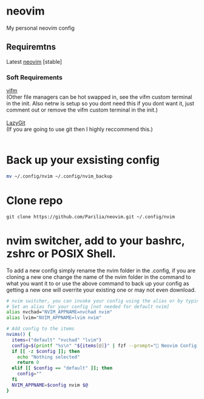 # neovim
My personal neovim config

## Requiremtns
Latest <a href="https://neovim.io/">neovim</a> [stable]<br>
### Soft Requirements
<a href="https://github.com/vifm/vifm">vifm</a> <br>  (Other file managers can be hot swapped in, see the vifm custom terminal in the init. Also netrw is setup so you dont need this if you dont want it, just comment out or remove the vifm custom terminal in the init.)<br><br>
<a href="https://github.com/jesseduffield/lazygit">LazyGit</a>  <br> (If you are going to use git then I highly reccommend this.)<br>
<br>
# Back up your exsisting config
```bash
mv ~/.config/nvim ~/.config/nvim_backup
```
# Clone repo
```
git clone https://github.com/Parilia/neovim.git ~/.config/nvim
```
# nvim switcher, add to your bashrc, zshrc or POSIX Shell.
To add a new config simply rename the nvim folder in the .config, if you are cloning a new one change the name of the nvim folder in the command to what you want it to or use the above command to back up your config as getting a new one will overrite your existing one or may not even download.

```bash
# nvim switcher, you can invoke your config using the alias or by typing "nvims" into your shell
# Set an alias for your config [not needed for default nvim]
alias nvchad="NVIM_APPNAME=nvchad nvim"
alias lvim="NVIM_APPNAME=lvim nvim"

# Add config to the items
nvims() {
  items=("default" "nvchad" "lvim")
  config=$(printf "%s\n" "${items[@]}" | fzf --prompt=" Neovim Config  " --height=~50% --layout=reverse --border --exit-0)
  if [[ -z $config ]]; then
    echo "Nothing selected"
    return 0
  elif [[ $config == "default" ]]; then
    config=""
  fi
  NVIM_APPNAME=$config nvim $@
}
```
